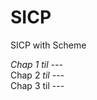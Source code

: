 # SICP
SICP with Scheme

<i>Chap 1 til ---</i><br />
Chap 2 <i>til ---</i><br />
Chap 3 til ---<br />

